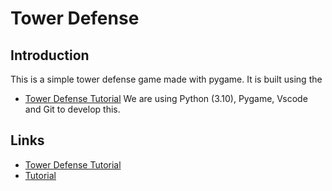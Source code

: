 # Tower Defense 
## Introduction
This is a simple tower defense game made with pygame.
It is built using the 
* [Tower Defense Tutorial](https://www.inspiredpython.com/course/create-tower-defense-game/make-your-own-tower-defense-game-with-pygame)
We are using Python (3.10), Pygame, Vscode and Git to develop this.


## Links
* [Tower Defense Tutorial](https://www.inspiredpython.com/course/create-tower-defense-game/make-your-own-tower-defense-game-with-pygame)
* [Tutorial](https://www.youtube.com/watch?v=iLHAKXQBOoA)


